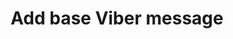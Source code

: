 ---
title: Add base Viber message
excerpt: The method is used for creating base Viber message.
api:
  file: yespoio.json
  operationId: addViberMessage
deprecated: false
hidden: false
metadata:
  title: ''
  description: ''
  robots: index
next:
  description: ''
---